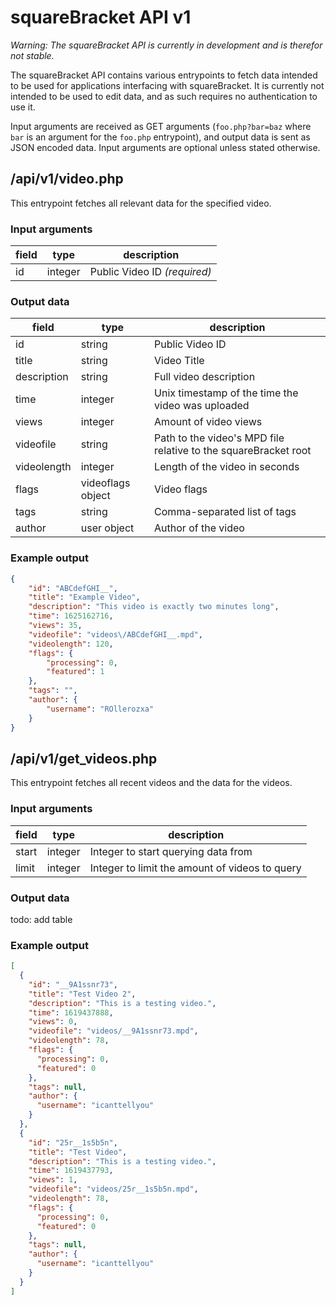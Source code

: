 # squareBracket API v1

*Warning: The squareBracket API is currently in development and is therefor not stable.*

The squareBracket API contains various entrypoints to fetch data intended to be used for applications interfacing with squareBracket. It is currently not intended to be used to edit data, and as such requires no authentication to use it.

Input arguments are received as GET arguments (`foo.php?bar=baz` where `bar` is an argument for the `foo.php` entrypoint), and output data is sent as JSON encoded data. Input arguments are optional unless stated otherwise.

## /api/v1/video.php
This entrypoint fetches all relevant data for the specified video.

### Input arguments
| field | type    | description                  |
| ----- | ------- | ---------------------------- |
| id    | integer | Public Video ID *(required)* |

### Output data
| field       | type              | description                                                     |
| ----------- | ----------------- | --------------------------------------------------------------- |
| id          | string            | Public Video ID                                                 |
| title       | string            | Video Title                                                     |
| description | string            | Full video description                                          |
| time        | integer           | Unix timestamp of the time the video was uploaded               |
| views       | integer           | Amount of video views                                           |
| videofile   | string            | Path to the video's MPD file relative to the squareBracket root |
| videolength | integer           | Length of the video in seconds                                  |
| flags       | videoflags object | Video flags                                                     |
| tags        | string            | Comma-separated list of tags                                    |
| author      | user object       | Author of the video                                             |

### Example output
```json
{
	"id": "ABCdefGHI__",
	"title": "Example Video",
	"description": "This video is exactly two minutes long",
	"time": 1625162716,
	"views": 35,
	"videofile": "videos\/ABCdefGHI__.mpd",
	"videolength": 120,
	"flags": {
		"processing": 0,
		"featured": 1
	},
	"tags": "",
	"author": {
		"username": "ROllerozxa"
	}
}
```

## /api/v1/get_videos.php
This entrypoint fetches all recent videos and the data for the videos.

### Input arguments
| field | type    | description                                    |
| ----- | ------- | ---------------------------------------------- |
| start | integer | Integer to start querying data from            |
| limit | integer | Integer to limit the amount of videos to query |

### Output data
todo: add table

### Example output
```json
[
  {
    "id": "__9A1ssnr73",
    "title": "Test Video 2",
    "description": "This is a testing video.",
    "time": 1619437888,
    "views": 0,
    "videofile": "videos/__9A1ssnr73.mpd",
    "videolength": 78,
    "flags": {
      "processing": 0,
      "featured": 0
    },
    "tags": null,
    "author": {
      "username": "icanttellyou"
    }
  },
  {
    "id": "25r__1s5b5n",
    "title": "Test Video",
    "description": "This is a testing video.",
    "time": 1619437793,
    "views": 1,
    "videofile": "videos/25r__1s5b5n.mpd",
    "videolength": 78,
    "flags": {
      "processing": 0,
      "featured": 0
    },
    "tags": null,
    "author": {
      "username": "icanttellyou"
    }
  }
]
```
